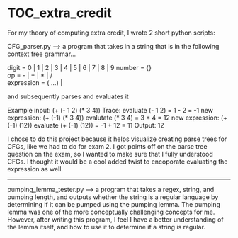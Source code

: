 # TOC_extra_credit

For my theory of computing extra credit, I wrote 2 short python scripts:

CFG_parser.py --> a program that takes in a string that is in the following context free grammar...

  digit         = 0 | 1 | 2 | 3 | 4 | 5 | 6 | 7 | 8 | 9
  number        = {<digit>}  
  op            = - | + | * | /  
  expression    = (<op> <expression> ...) | <number>
  

and subsequently parses and evaluates it

Example input: (+ (- 1 2) (* 3 4))
Trace: 
evaluate (- 1 2) = 1 - 2 = -1
new expression: (+ (-1) (* 3 4))
evalutate (* 3 4) = 3 * 4 = 12
new expression: (+ (-1) (12))
evaluate (+ (-1) (12)) = -1 + 12 = 11
Output: 12

I chose to do this project because it helps visualize creating parse trees for CFGs, like we had to do for exam 2. I got points off on the parse tree question on the exam, so I wanted to make sure that I fully understood CFGs. I thought it would be a cool added twist to encoporate evaluating the expression as well.

------------------

pumping_lemma_tester.py --> a program that takes a regex, string, and pumping length, and outputs whether the string is a regular language by determining if it can be pumped using the pumping lemma. The pumping lemma was one of the more conceptually challenging concepts for me. However, after writing this program, I feel I have a better understanding of the lemma itself, and how to use it to determine if a string is regular. 
